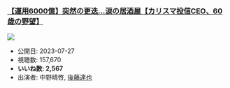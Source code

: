 ### [【運用6000億】突然の更迭…涙の居酒屋【カリスマ投信CEO、60歳の野望】](https://www.youtube.com/watch?v=fKFlVKecZvI)
[![](https://img.youtube.com/vi/fKFlVKecZvI/sddefault.jpg)](https://www.youtube.com/watch?v=fKFlVKecZvI)
-   公開日: 2023-07-27
-   視聴数: 157,670
-   **いいね数: 2,567**
-   出演者: 中野晴啓, [後藤達也](/rehacq_fan/people/後藤達也 "wikilink")
